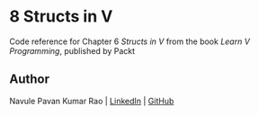 # 8 Structs in V

Code reference for Chapter 6 *Structs in V* from the book *Learn V Programming*, published by Packt

## Author

Navule Pavan Kumar Rao | [LinkedIn](https://www.linkedin.com/in/navule/) | [GitHub](https://www.github.com/windson)
